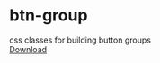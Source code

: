 # btn-group
css classes for building button groups
<br />
<a href="https://github.com/sawatsky/btn-group/releases/download/v1.0.0/btn-group-v1.0.0.zip">Download</a>
